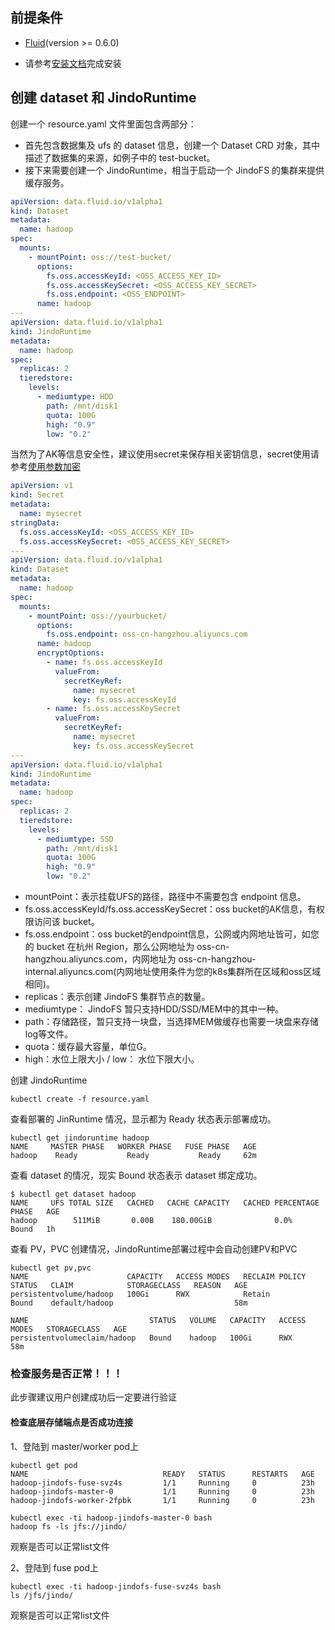 ## 前提条件


- [Fluid](https://github.com/fluid-cloudnative/fluid)(version >= 0.6.0)
  
- 请参考[安装文档](./jindo_fluid_install.md)完成安装
## 创建 dataset 和 JindoRuntime


创建一个 resource.yaml 文件里面包含两部分：

- 首先包含数据集及 ufs 的 dataset 信息，创建一个 Dataset CRD 对象，其中描述了数据集的来源，如例子中的 test-bucket。
- 接下来需要创建一个 JindoRuntime，相当于启动一个 JindoFS 的集群来提供缓存服务。



```yaml
apiVersion: data.fluid.io/v1alpha1
kind: Dataset
metadata:
  name: hadoop
spec:
  mounts:
    - mountPoint: oss://test-bucket/
      options:
        fs.oss.accessKeyId: <OSS_ACCESS_KEY_ID>
        fs.oss.accessKeySecret: <OSS_ACCESS_KEY_SECRET>
        fs.oss.endpoint: <OSS_ENDPOINT> 
      name: hadoop
---
apiVersion: data.fluid.io/v1alpha1
kind: JindoRuntime
metadata:
  name: hadoop
spec:
  replicas: 2
  tieredstore:
    levels:
      - mediumtype: HDD
        path: /mnt/disk1
        quota: 100G
        high: "0.9"
        low: "0.2"
```


当然为了AK等信息安全性，建议使用secret来保存相关密钥信息，secret使用请参考[使用参数加密](./jindo_fluid_encryptOption.md)


```yaml
apiVersion: v1
kind: Secret
metadata:
  name: mysecret
stringData:
  fs.oss.accessKeyId: <OSS_ACCESS_KEY_ID>
  fs.oss.accessKeySecret: <OSS_ACCESS_KEY_SECRET>
---
apiVersion: data.fluid.io/v1alpha1
kind: Dataset
metadata:
  name: hadoop
spec:
  mounts:
    - mountPoint: oss://yourbucket/
      options:
        fs.oss.endpoint: oss-cn-hangzhou.aliyuncs.com
      name: hadoop
      encryptOptions:
        - name: fs.oss.accessKeyId
          valueFrom:
            secretKeyRef:
              name: mysecret
              key: fs.oss.accessKeyId
        - name: fs.oss.accessKeySecret
          valueFrom:
            secretKeyRef:
              name: mysecret
              key: fs.oss.accessKeySecret
---
apiVersion: data.fluid.io/v1alpha1
kind: JindoRuntime
metadata:
  name: hadoop
spec:
  replicas: 2
  tieredstore:
    levels:
      - mediumtype: SSD
        path: /mnt/disk1
        quota: 100G
        high: "0.9"
        low: "0.2"
```


- mountPoint：表示挂载UFS的路径，路径中不需要包含 endpoint 信息。
- fs.oss.accessKeyId/fs.oss.accessKeySecret：oss bucket的AK信息，有权限访问该 bucket。
- fs.oss.endpoint：oss bucket的endpoint信息，公网或内网地址皆可，如您的 bucket 在杭州 Region，那么公网地址为 oss-cn-hangzhou.aliyuncs.com，内网地址为 oss-cn-hangzhou-internal.aliyuncs.com(内网地址使用条件为您的k8s集群所在区域和oss区域相同)。
- replicas：表示创建 JindoFS 集群节点的数量。
- mediumtype： JindoFS 暂只支持HDD/SSD/MEM中的其中一种。
- path：存储路径，暂只支持一块盘，当选择MEM做缓存也需要一块盘来存储log等文件。
- quota：缓存最大容量，单位G。
- high：水位上限大小 / low： 水位下限大小。



创建 JindoRuntime


```shell
kubectl create -f resource.yaml
```


查看部署的 JinRuntime 情况，显示都为 Ready 状态表示部署成功。
```shell
kubectl get jindoruntime hadoop
NAME     MASTER PHASE   WORKER PHASE   FUSE PHASE   AGE
hadoop    Ready           Ready           Ready     62m
```


查看 dataset 的情况，现实 Bound 状态表示 dataset 绑定成功。


```shell
$ kubectl get dataset hadoop
NAME     UFS TOTAL SIZE   CACHED   CACHE CAPACITY   CACHED PERCENTAGE   PHASE   AGE
hadoop        511MiB       0.00B    180.00GiB              0.0%          Bound   1h
```


查看 PV，PVC 创建情况，JindoRuntime部署过程中会自动创建PV和PVC
```shell
kubectl get pv,pvc
NAME                      CAPACITY   ACCESS MODES   RECLAIM POLICY   STATUS   CLAIM            STORAGECLASS   REASON   AGE
persistentvolume/hadoop   100Gi      RWX            Retain           Bound    default/hadoop                           58m

NAME                           STATUS   VOLUME   CAPACITY   ACCESS MODES   STORAGECLASS   AGE
persistentvolumeclaim/hadoop   Bound    hadoop   100Gi      RWX                           58m
```
### 检查服务是否正常！！！
此步骤建议用户创建成功后一定要进行验证

#### 检查底层存储端点是否成功连接
1、登陆到 master/worker pod上
```shell
kubectl get pod
NAME                              READY   STATUS      RESTARTS   AGE
hadoop-jindofs-fuse-svz4s         1/1     Running     0          23h
hadoop-jindofs-master-0           1/1     Running     0          23h
hadoop-jindofs-worker-2fpbk       1/1     Running     0          23h
```
```shell
kubectl exec -ti hadoop-jindofs-master-0 bash
hadoop fs -ls jfs://jindo/
```
观察是否可以正常list文件

2、登陆到 fuse pod上
```shell
kubectl exec -ti hadoop-jindofs-fuse-svz4s bash
ls /jfs/jindo/
```
观察是否可以正常list文件